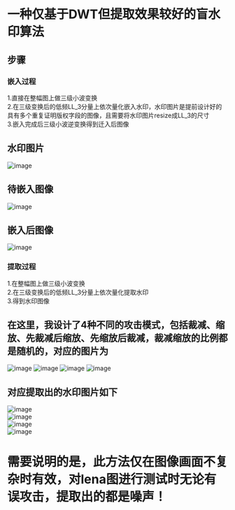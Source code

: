# 一种仅基于DWT但提取效果较好的盲水印算法
## 步骤
### 嵌入过程
1.直接在整幅图上做三级小波变换  
2.在三级变换后的低频LL_3分量上依次量化嵌入水印，水印图片是提前设计好的具有多个重复证明版权字段的图像，且需要将水印图片resize成LL_3的尺寸  
3.嵌入完成后三级小波逆变换得到迁入后图像  
## 水印图片  
![image](https://github.com/dong-zhang1/Blind-Watermark-Based-on-DWT/blob/master/data/wm3.png)
## 待嵌入图像
![image](https://github.com/dong-zhang1/Blind-Watermark-Based-on-DWT/blob/master/data/6.jpg)
## 嵌入后图像
![image](https://github.com/dong-zhang1/Blind-Watermark-Based-on-DWT/blob/master/output/dwt_6.jpg)
### 提取过程
1.在整幅图上做三级小波变换   
2.在三级变换后的低频LL_3分量上依次量化提取水印  
3.得到水印图像  
## 在这里，我设计了4种不同的攻击模式，包括裁减、缩放、先裁减后缩放、先缩放后裁减，裁减缩放的比例都是随机的，对应的图片为  
![image](https://github.com/dong-zhang1/Blind-Watermark-Based-on-DWT/blob/master/output/crop_dwt_10.jpg)
![image](https://github.com/dong-zhang1/Blind-Watermark-Based-on-DWT/blob/master/output/scale_dwt_10.jpg)
![image](https://github.com/dong-zhang1/Blind-Watermark-Based-on-DWT/blob/master/output/crop_scale_dwt_10.jpg)
![image](https://github.com/dong-zhang1/Blind-Watermark-Based-on-DWT/blob/master/output/scale_crop_dwt_10.jpg)
## 对应提取出的水印图片如下
![image](https://github.com/dong-zhang1/Blind-Watermark-Based-on-DWT/blob/master/output/ex_crop_dwt_10.jpg)  
![image](https://github.com/dong-zhang1/Blind-Watermark-Based-on-DWT/blob/master/output/ex_scale_dwt_10.jpg)  
![image](https://github.com/dong-zhang1/Blind-Watermark-Based-on-DWT/blob/master/output/ex_crop_scale_dwt_10.jpg)  
![image](https://github.com/dong-zhang1/Blind-Watermark-Based-on-DWT/blob/master/output/ex_scale_crop_dwt_10.jpg)  

# 需要说明的是，此方法仅在图像画面不复杂时有效，对lena图进行测试时无论有误攻击，提取出的都是噪声！  
